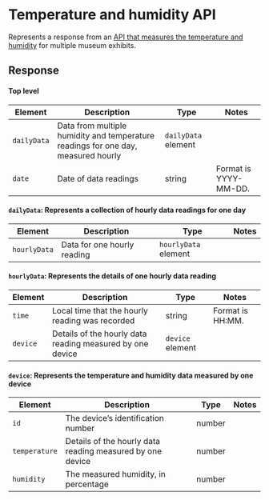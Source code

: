 # Temperature and humidity API
Represents a response from an [API that measures the temperature and humidity](https://github.com/kaefoody/Documenting-APIs-Course-Practice/blob/main/Temperature_and_Humidity_API/temperature-and-humidity-api.xml) for multiple museum exhibits. 

## Response 

#### Top level
| Element       | Description                                                                       | Type                 | Notes                 |
|---------------|-----------------------------------------------------------------------------------|----------------------|-----------------------|
| `dailyData`   | Data from multiple humidity and temperature readings for one day, measured hourly | `dailyData` element  |                       |
| `date`        | Date of data readings                                                             | string               | Format is YYYY-MM-DD. |

#### `dailyData`: Represents a collection of hourly data readings for one day
| Element       | Description                                                                       | Type                 | Notes                 |
|---------------|-----------------------------------------------------------------------------------|----------------------|-----------------------|
| `hourlyData`  | Data for one hourly reading                                                       | `hourlyData` element |                       |

#### `hourlyData`: Represents the details of one hourly data reading
| Element       | Description                                                                       | Type                 | Notes                 |
|---------------|-----------------------------------------------------------------------------------|----------------------|-----------------------|
| `time`        | Local time that the hourly reading was recorded                                   | string               | Format is HH:MM.      |
| `device`      | Details of the hourly data reading measured by one device                         | `device` element     |                       |

#### `device`: Represents the temperature and humidity data measured by one device
| Element       | Description                                                                       | Type                 | Notes                 |
|---------------|-----------------------------------------------------------------------------------|----------------------|-----------------------|
| `id`          | The device’s identification number                                                | number               |                       |
| `temperature` | Details of the hourly data reading measured by one device                         | number               |                       |
| `humidity`    | The measured humidity, in percentage                                              | number               |                       |